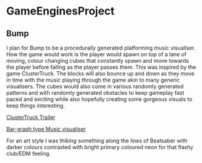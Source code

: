 # GameEnginesProject

## Bump

I plan for Bump to be a procedurally generated platforming music visualiser.
How the game would work is the player would spawn on top of a lane of moving,
colour changing cubes that constantly spawn and move towards the player before 
falling as the player passes them. This was inspired by the game ClusterTruck. The 
blocks will also bounce up and down as they move in time with the music playing 
through the game akin to many generic visualisers. The cubes would also come in
various randomly generated patterns and with randomly generated obstacles to keep
gameplay fast paced and exciting while also hopefully creating some gorgeous
visuals to keep things interesting.

[ClusterTruck Trailer](https://www.youtube.com/watch?v=ZLMIpok-aZ0)

[Bar-graph type Music visualiser](https://www.youtube.com/watch?v=82Q6DRqf9H4)

For an art style I was thiking something along the lines of Beatsaber with darker colours
contrasted with bright primary coloured neon for that flashy club/EDM feeling.